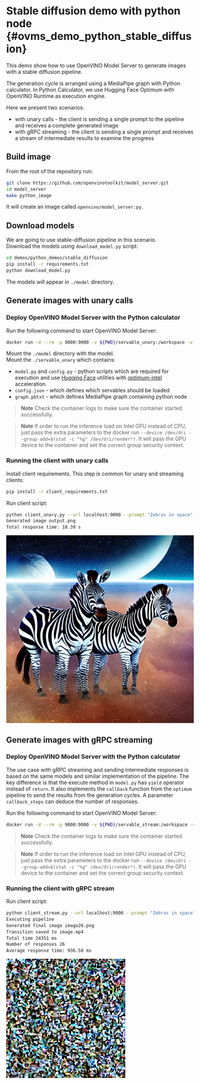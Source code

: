 # Stable diffusion demo with python node {#ovms_demo_python_stable_diffusion}

This demo show how to use OpenVINO Model Server to generate images with a stable diffusion pipeline.

The generation cycle is arranged using a MediaPipe graph with Python calculator. In Python Calculator, we use Hugging Face Optimum with OpenVINO Runtime as execution engine.

Here we present two scenarios:
- with unary calls - the client is sending a single prompt to the pipeline and receives a complete generated image
- with gRPC streaming - the client is sending a single prompt and receives a stream of intermediate results to examine the progress

## Build image

From the root of the repository run:

```bash
git clone https://github.com/openvinotoolkit/model_server.git
cd model_server
make python_image
```
It will create an image called `openvino/model_server:py`.

## Download models

We are going to use stable-diffusion pipeline in this scenario.  
Download the models using `download_model.py` script:

```bash
cd demos/python_demos/stable_diffusion
pip install -r requirements.txt
python download_model.py
```

The models will appear in `./model` directory.

## Generate images with unary calls

### Deploy OpenVINO Model Server with the Python calculator

Run the following command to start OpenVINO Model Server:

```bash
docker run -d --rm -p 9000:9000 -v ${PWD}/servable_unary:/workspace -v ${PWD}/model:/model/ openvino/model_server:py --config_path /workspace/config.json --port 9000
```

Mount the `./model` directory with the model.  
Mount the `./servable_unary` which contains:
- `model.py` and `config.py` - python scripts which are required for execution and use [Hugging Face](https://huggingface.co/) utilities with [optimum-intel](https://github.com/huggingface/optimum-intel) acceleration.
- `config.json` - which defines which servables should be loaded
- `graph.pbtxt` - which defines MediaPipe graph containing python node

> **Note** Check the container logs to make sure the container started successfully.

> **Note** If order to run the inference load on Intel GPU instead of CPU, just pass the extra parameters to the docker run `--device /dev/dri --group-add=$(stat -c "%g" /dev/dri/render*)`.
It will pass the GPU device to the container and set the correct group security context.

### Running the client with unary calls

Install client requirements. This step is common for unary and streaming clients:

```bash
pip install -r client_requirements.txt
```

Run client script:
```bash
python client_unary.py --url localhost:9000 --prompt "Zebras in space"
Generated image output.png
Total response time: 18.39 s
```
![image](output.png)


## Generate images with gRPC streaming

### Deploy OpenVINO Model Server with the Python calculator

The use case with gRPC streaming and sending intermediate responses is based on the same models and 
similar implementation of the pipeline.
The key difference is that the execute method in `model.py` has `yield` operator instead of `return`.
It also implements the `callback` function from the `optimum` pipeline to send the results from the generation cycles. A parameter `callback_steps` can deduce the number of responses.

Run the following command to start OpenVINO Model Server:

```bash
docker run -d --rm -p 9000:9000 -v ${PWD}/servable_stream:/workspace -v ${PWD}/model:/model/ openvino/model_server:py --config_path /workspace/config.json --port 9000
```
> **Note** Check the container logs to make sure the container started successfully.

> **Note** If order to run the inference load on Intel GPU instead of CPU, just pass the extra parameters to the docker run `--device /dev/dri --group-add=$(stat -c "%g" /dev/dri/render*)`.
It will pass the GPU device to the container and set the correct group security context.

### Running the client with gRPC stream

Run client script:
```bash
python client_stream.py --url localhost:9000 --prompt "Zebras in space"
Executing pipeline
Generated final image image26.png
Transition saved to image.mp4
Total time 24351 ms
Number of responses 26
Average response time: 936.58 ms
```

![video](image.gif)

